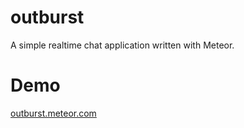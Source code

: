 outburst
========

A simple realtime chat application written with Meteor.

Demo
====

[outburst.meteor.com](http://outburst.meteor.com)
